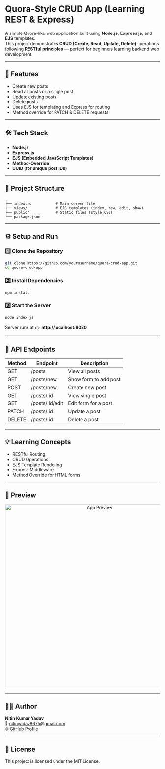 # Quora-Style CRUD App (Learning REST & Express)

A simple Quora-like web application built using **Node.js**, **Express.js**, and **EJS** templates.  
This project demonstrates **CRUD (Create, Read, Update, Delete)** operations following **RESTful principles** — perfect for beginners learning backend web development.

---

## 🚀 Features
- Create new posts
- Read all posts or a single post
- Update existing posts
- Delete posts
- Uses EJS for templating and Express for routing
- Method override for PATCH & DELETE requests

---

## 🛠️ Tech Stack
- **Node.js**
- **Express.js**
- **EJS (Embedded JavaScript Templates)**
- **Method-Override**
- **UUID (for unique post IDs)**

---

## 📂 Project Structure
```
.
├── index.js           # Main server file
├── views/             # EJS templates (index, new, edit, show)
├── public/            # Static files (style.CSS)
└── package.json
```

---

## ⚙️ Setup and Run

### 1️⃣ Clone the Repository
```bash
git clone https://github.com/yourusername/quora-crud-app.git
cd quora-crud-app
```

### 2️⃣ Install Dependencies
```bash
npm install
```

### 3️⃣ Start the Server
```bash
node index.js
```

Server runs at 👉 **http://localhost:8080**

---

## 🧩 API Endpoints

| Method | Endpoint        | Description             |
|--------|-----------------|-------------------------|
| GET    | /posts          | View all posts          |
| GET    | /posts/new      | Show form to add post   |
| POST   | /posts/new      | Create new post         |
| GET    | /posts/:id      | View single post        |
| GET    | /posts/:id/edit | Edit form for a post    |
| PATCH  | /posts/:id      | Update a post           |
| DELETE | /posts/:id      | Delete a post           |

---

## 💡 Learning Concepts
- RESTful Routing
- CRUD Operations
- EJS Template Rendering
- Express Middleware
- Method Override for HTML forms

---

## 📸 Preview
<p align="center">
  <img src="assets/preview.png" alt="App Preview" width="600">
</p>


---

## 🧑‍💻 Author
**Nitin Kumar Yadav**  
📧 nitinyadav8675@gmail.com  
🌐 [GitHub Profile](https://github.com/Nitin-kumar-yadav1307)

---

## 🪪 License
This project is licensed under the MIT License.
